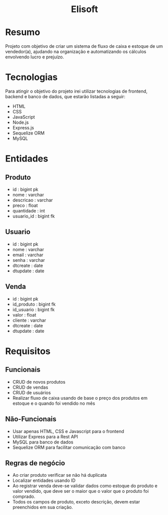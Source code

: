 # <p align="center"> Elisoft </p>

# Resumo

Projeto com objetivo de criar um sistema de fluxo de caixa e estoque de um vendedor(a), ajudando na organização e automatizando os cálculos envolvendo lucro e prejuízo.

# Tecnologias

Para atingir o objetivo do projeto irei utilizar tecnologias de frontend, backend e banco de dados, que estarão listadas a seguir:

- HTML
- CSS
- JavaScript
- Node.js
- Express.js
- Sequelize ORM
- MySQL

# Entidades

## Produto

- id : bigint pk
- nome : varchar
- descricao : varchar
- preco : float
- quantidade : int
- usuario_id : bigint fk

## Usuario

- id : bigint pk
- nome : varchar
- email : varchar
- senha : varchar
- dtcreate : date
- dtupdate : date

## Venda

- id : bigint pk
- id_produto : bigint fk
- id_usuario : bigint fk
- valor : float
- cliente : varchar
- dtcreate : date
- dtupdate : date

# Requisitos

## Funcionais

- CRUD de novos produtos
- CRUD de vendas
- CRUD de usuários
- Realizar fluxo de caixa usando de base o preço dos produtos em estoque e o quando foi vendido no mês

## Não-Funcionais

- Usar apenas HTML, CSS e Javascript para o frontend
- Utilizar Express para a Rest API
- MySQL para banco de dados
- Sequelize ORM para facilitar comunicação com banco

## Regras de negócio

- Ao criar produto verificar se não há duplicata
- Localizar entidades usando ID
- Ao registrar venda deve-se validar dados como estoque do produto e valor vendido, que deve ser o maior que o valor que o produto foi comprado.
- Todos os campos de produto, exceto descrição, devem estar preenchidos em sua criação.